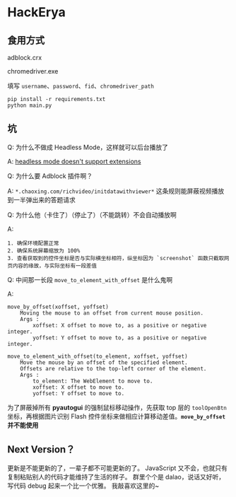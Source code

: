 # HackErya

## 食用方式
adblock.crx

chromedriver.exe

填写 `username`、`password`、`fid`、`chromedriver_path`

    pip install -r requirements.txt
    python main.py

## 坑

Q: 为什么不做成 Headless Mode，这样就可以后台播放了

A: [headless mode doesn't support extensions][headless mode doesn't support extensions]

Q: 为什么要 Adblock 插件啊？

A: `*.chaoxing.com/richvideo/initdatawithviewer*` 这条规则能屏蔽视频播放到一半弹出来的答题请求

Q: 为什么他（卡住了）（停止了）（不能跳转）不会自动播放啊

A:

    1. 确保环境配置正常
    2. 确保系统屏幕缩放为 100%
    3. 查看获取到的控件坐标是否与实际横坐标相符，纵坐标因为 `screenshot` 函数只截取网页内容的缘故，与实际坐标有一段差值

Q: 中间那一长段 `move_to_element_with_offset` 是什么鬼啊

A:

    move_by_offset(xoffset, yoffset)
        Moving the mouse to an offset from current mouse position.
        Args :
            xoffset: X offset to move to, as a positive or negative integer.
            yoffset: Y offset to move to, as a positive or negative integer.

    move_to_element_with_offset(to_element, xoffset, yoffset)
        Move the mouse by an offset of the specified element.
        Offsets are relative to the top-left corner of the element.
        Args :
            to_element: The WebElement to move to.
            xoffset: X offset to move to.
            yoffset: Y offset to move to.

为了屏蔽掉所有 **pyautogui** 的强制鼠标移动操作，先获取 top 层的 `toolOpenBtn` 坐标，再根据图片识别 Flash 控件坐标来做相应计算移动差值。**`move_by_offset` 并不能使用**

## Next Version？
更新是不能更新的了，一辈子都不可能更新的了。
JavaScript 又不会，也就只有复制粘贴别人的代码才能维持了生活的样子。
群里个个是 dalao，说话又好听，写代码 debug 起来一个比一个优雅。
我敲喜欢这里的~


[headless mode doesn't support extensions]: https://docs.google.com/document/d/1OeUik1MZb1qSQ_Dnf1kIYcyCgLYRZHg1GlZo06bsKx4/edit#